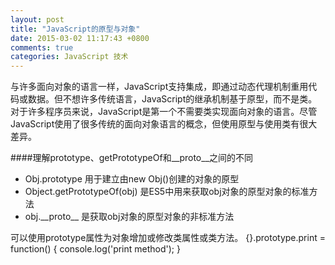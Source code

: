 ```yaml
---
layout: post
title: "JavaScript的原型与对象"
date: 2015-03-02 11:17:43 +0800
comments: true
categories: JavaScript 技术
---
```

与许多面向对象的语言一样，JavaScript支持集成，即通过动态代理机制重用代码或数据。但不想许多传统语言，JavaScript的继承机制基于原型，而不是类。对于许多程序员来说，JavaScript是第一个不需要类实现面向对象的语言。尽管JavaScript使用了很多传统的面向对象语言的概念，但使用原型与使用类有很大差异。

####理解prototype、getPrototypeOf和\_\_proto\_\_之间的不同
* Obj.prototype 用于建立由new Obj()创建的对象的原型
* Object.getPrototypeOf(obj) 是ES5中用来获取obj对象的原型对象的标准方法
* obj.\_\_proto\_\_ 是获取obj对象的原型对象的非标准方法

可以使用prototype属性为对象增加或修改类属性或类方法。
	{}.prototype.print = function() {
console.log('print method');
}

